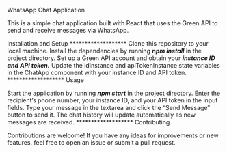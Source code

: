WhatsApp Chat Application
                                  
This is a simple chat application built with React that uses the Green API to send and receive messages via WhatsApp.

Installation and Setup
                                   *******************
Clone this repository to your local machine.
Install the dependencies by running ***npm install*** in the project directory.
Set up a Green API account and obtain your ***instance ID and API token.***
Update the idInstance and apiTokenInstance state variables in the ChatApp component with your instance ID and API token.
                                    *******************
Usage

Start the application by running ***npm start*** in the project directory.
Enter the recipient’s phone number, your instance ID, and your API token in the input fields.
Type your message in the textarea and click the “Send Message” button to send it.
The chat history will update automatically as new messages are received.
                                    *******************
Contributing

Contributions are welcome! If you have any ideas for improvements or new features, feel free to open an issue or submit a pull request.

